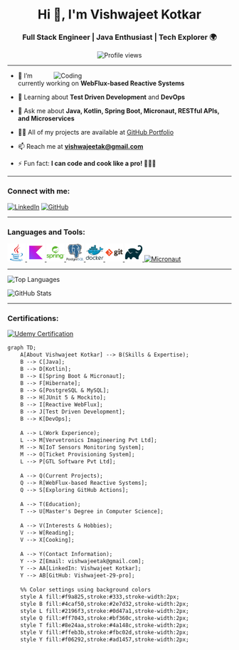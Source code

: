 <h1 align="center">Hi 👋, I'm Vishwajeet Kotkar</h1>

<h3 align="center">Full Stack Engineer | Java Enthusiast | Tech Explorer 🌍</h3>

<p align="center">
  <img src="https://komarev.com/ghpvc/?username=Vishwajeet-29-pro&label=Profile%20views&color=0e75b6&style=flat" alt="Profile views" />
</p>

---

<img align="right" alt="Coding" width="400" src="https://media.giphy.com/media/qgQUggAC3Pfv687qPC/giphy.gif" />

- 🔭 I’m currently working on **WebFlux-based Reactive Systems**
  
- 🌱 Learning about **Test Driven Development** and **DevOps**

- 💬 Ask me about **Java, Kotlin, Spring Boot, Micronaut, RESTful APIs, and Microservices**

- 👨‍💻 All of my projects are available at [GitHub Portfolio](https://github.com/Vishwajeet-29-pro)

- 📫 Reach me at **vishwajeetak@gmail.com**

- ⚡ Fun fact: **I can code and cook like a pro! 🍳👨‍💻**

---

<h3 align="left">Connect with me:</h3>
<p align="left">
  <a href="https://linkedin.com/in/vishwajeet-kotkar" target="_blank"><img src="https://img.shields.io/badge/LinkedIn-Vishwajeet_Kotkar-blue?style=for-the-badge&logo=linkedin" alt="LinkedIn" /></a>
  <a href="https://github.com/Vishwajeet-29-pro" target="_blank"><img src="https://img.shields.io/badge/GitHub-Vishwajeet--29--pro-181717?style=for-the-badge&logo=github" alt="GitHub" /></a>
</p>

---

<h3 align="left">Languages and Tools:</h3>
<p align="left">
    <a href="https://www.java.com" target="_blank"> <img src="https://raw.githubusercontent.com/devicons/devicon/master/icons/java/java-original.svg" alt="Java" width="40" height="40"/> </a>
    <a href="https://kotlinlang.org/" target="_blank"> <img src="https://raw.githubusercontent.com/devicons/devicon/master/icons/kotlin/kotlin-original.svg" alt="Kotlin" width="40" height="40"/> </a>
    <a href="https://spring.io/" target="_blank"> <img src="https://raw.githubusercontent.com/devicons/devicon/master/icons/spring/spring-original-wordmark.svg" alt="Spring Boot" width="40" height="40"/> </a>
    <a href="https://www.postgresql.org/" target="_blank"> <img src="https://raw.githubusercontent.com/devicons/devicon/master/icons/postgresql/postgresql-original-wordmark.svg" alt="PostgreSQL" width="40" height="40"/> </a>
    <a href="https://www.docker.com/" target="_blank"> <img src="https://raw.githubusercontent.com/devicons/devicon/master/icons/docker/docker-original-wordmark.svg" alt="Docker" width="40" height="40"/> </a>
    <a href="https://git-scm.com/" target="_blank"> <img src="https://raw.githubusercontent.com/devicons/devicon/master/icons/git/git-original-wordmark.svg" alt="Git" width="40" height="40"/> </a>
    <a href="https://gradle.org/" target="_blank"> <img src="https://raw.githubusercontent.com/devicons/devicon/master/icons/gradle/gradle-plain.svg" alt="Gradle" width="40" height="40"/> </a>
    <a href="https://micronaut.io/" target="_blank"> <img src="https://micronaut.io/wp-content/uploads/2019/12/micronaut_logo_navy.png" alt="Micronaut" width="40" height="40"/> </a>
</p>

---

<p align="left">
  <img src="https://github-readme-stats.vercel.app/api/top-langs?username=Vishwajeet-29-pro&show_icons=true&locale=en&layout=compact" alt="Top Languages" />
</p>

<p align="left">
  <img src="https://github-readme-stats.vercel.app/api?username=Vishwajeet-29-pro&show_icons=true&theme=radical" alt="GitHub Stats" />
</p>

---

<h3 align="left">Certifications:</h3>
<p align="left">
  <a href="http://ude.my/UC-24a31a17-892c-4b93-9681-f5f727a73130" target="_blank">
    <img src="https://upload.wikimedia.org/wikipedia/commons/e/e3/Udemy_logo.svg" alt="Udemy Certification" width="150" height="40" />
  </a>
</p>


```mermaid
graph TD;
    A[About Vishwajeet Kotkar] --> B(Skills & Expertise);
    B --> C[Java];
    B --> D[Kotlin];
    B --> E[Spring Boot & Micronaut];
    B --> F[Hibernate];
    B --> G[PostgreSQL & MySQL];
    B --> H[JUnit 5 & Mockito];
    B --> I[Reactive WebFlux];
    B --> J[Test Driven Development];
    B --> K[DevOps];

    A --> L(Work Experience);
    L --> M[Vervetronics Imagineering Pvt Ltd];
    M --> N[IoT Sensors Monitoring System];
    M --> O[Ticket Provisioning System];
    L --> P[GTL Software Pvt Ltd];

    A --> Q(Current Projects);
    Q --> R[WebFlux-based Reactive Systems];
    Q --> S[Exploring GitHub Actions];

    A --> T(Education);
    T --> U[Master's Degree in Computer Science];

    A --> V(Interests & Hobbies);
    V --> W[Reading];
    V --> X[Cooking];

    A --> Y(Contact Information);
    Y --> Z[Email: vishwajeetak@gmail.com];
    Y --> AA[LinkedIn: Vishwajeet Kotkar];
    Y --> AB[GitHub: Vishwajeet-29-pro];

    %% Color settings using background colors
    style A fill:#f9a825,stroke:#333,stroke-width:2px;
    style B fill:#4caf50,stroke:#2e7d32,stroke-width:2px;
    style L fill:#2196f3,stroke:#0d47a1,stroke-width:2px;
    style Q fill:#ff7043,stroke:#bf360c,stroke-width:2px;
    style T fill:#8e24aa,stroke:#4a148c,stroke-width:2px;
    style V fill:#ffeb3b,stroke:#fbc02d,stroke-width:2px;
    style Y fill:#f06292,stroke:#ad1457,stroke-width:2px;


